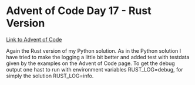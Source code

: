 # Advent of Code Day 17 - Rust Version
[Link to Advent of Code](https://adventofcode.com/)

Again the Rust version of my Python solution. As in the Python solution I have
tried to make the logging a little bit better and added test with testdata
given by the examples on the Advent of Code page. To get the debug output
one hast to run with environment variables RUST_LOG=debug, for simply the
solution RUST_LOG=info.